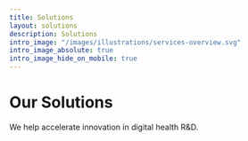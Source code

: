 ```yaml
---
title: Solutions
layout: solutions
description: Solutions
intro_image: "/images/illustrations/services-overview.svg"
intro_image_absolute: true
intro_image_hide_on_mobile: true
---
```


# Our Solutions

We help accelerate innovation in digital health R&D.
